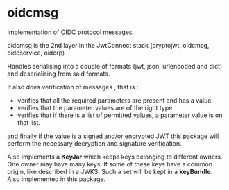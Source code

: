 # oidcmsg
Implementation of OIDC protocol messages.

oidcmsg is the 2nd layer in the
JwtConnect stack (cryptojwt, oidcmsg, oidcservice, oidcrp)

Handles serialising into a couple of formats (jwt, json, urlencoded and dict) and deserialising from said formats.

It also does verification of messages , that is :

+ verifies that all the required parameters are present and has a value
+ verifies that the parameter values are of the right type
+ verifies that if there is a list of permitted values, a parameter value is on 
that list.

and finally if the value is a signed and/or encrypted JWT this package
will perform the necessary decryption and signature verification. 


Also implements a **KeyJar** which keeps keys belonging to 
different owners. One owner may have many keys.
If some of these keys have a common origin, like described in a JWKS.
Such a set will be kept in a **keyBundle**.
Also implemented in this package. 
   
